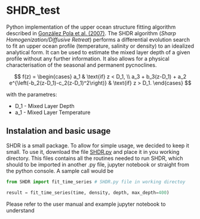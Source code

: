 # SHDR_test

Python implementation of the upper ocean structure fitting algorithm described in
[González Pola et al. (2007)](https://www.sciencedirect.com/science/article/abs/pii/S0967063707002026).
The SHDR algorithm (*Sharp Homogenization/Diffusive Retreat*) performs a
differential evolution search to fit an upper ocean profile (temperature,
salinity or density) to an idealized analytical form. It can be used to estimate
the mixed layer depth of a given profile without any further information. It
also allows for a physical characterisation of the seasonal and permanent
pycnoclines. 

$$
f(z) = 
\begin{cases}
    a_1 & \text{if} z < D_1, \\
    a_3 + b_3(z-D_1) + a_2 e^{\left(-b_2(z-D_1)-c_2(z-D_1)^2\right)} & \text{if} z > D_1.
\end{cases}
$$

with the parametres:
* D_1 - Mixed Layer Depth
* a_1 - Mixed Layer Temperature

## Instalation and basic usage
SHDR is a small package. To allow for simple usage, we decided to keep it small.
To use it, download the file [SHDR.py](SHDR.py) and place it in you working
directory. This files contains all the routines needed to run SHDR, which should
to be imported in another .py file, jupyter notebook or straight from the python console. 
A sample call would be


```python
from SHDR import fit_time_series # SHDR.py file in working directoy

result = fit_time_series(time, density, depth, max_depth=400)
```

Please refer to the user manual and example jupyter notebook to understand





